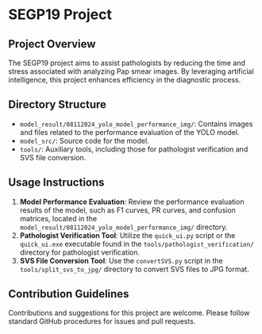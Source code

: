 
# SEGP19 Project

## Project Overview

The SEGP19 project aims to assist pathologists by reducing the time and stress associated with analyzing Pap smear images. By leveraging artificial intelligence, this project enhances efficiency in the diagnostic process.

## Directory Structure

- `model_result/08112024_yolo_model_performance_img/`: Contains images and files related to the performance evaluation of the YOLO model.
- `model_src/`: Source code for the model.
- `tools/`: Auxiliary tools, including those for pathologist verification and SVS file conversion.

## Usage Instructions

1. **Model Performance Evaluation**: Review the performance evaluation results of the model, such as F1 curves, PR curves, and confusion matrices, located in the `model_result/08112024_yolo_model_performance_img/` directory.
2. **Pathologist Verification Tool**: Utilize the `quick_ui.py` script or the `quick_ui.exe` executable found in the `tools/pathologist_verification/` directory for pathologist verification.
3. **SVS File Conversion Tool**: Use the `convertSVS.py` script in the `tools/split_svs_to_jpg/` directory to convert SVS files to JPG format.

## Contribution Guidelines

Contributions and suggestions for this project are welcome. Please follow standard GitHub procedures for issues and pull requests.
